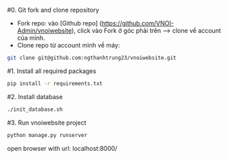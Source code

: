 #0. Git fork and clone repository
- Fork repo: vào [Github repo] (https://github.com/VNOI-Admin/vnoiwebsite), click vào Fork ở góc phải trên --> clone về account của mình.
- Clone repo từ account mình về máy:
```bash
git clone git@github.com:ngthanhtrung23/vnoiwebsite.git
```

#1. Install all required packages

```bash
pip install -r requirements.txt
```

#2. Install database
```bash
./init_database.sh
```

#3. Run vnoiwebsite project
```bash
python manage.py runserver
```
open browser with url: localhost:8000/

